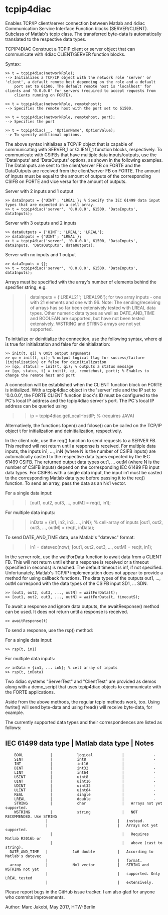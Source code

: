 # tcpip4diac
Enables TCP/IP client/server connection between Matlab and 4diac Communication Service Interface Function blocks (SERVER/CLIENT).
Subclass of Matlab's tcpip class. The transferred byte-data is automatically translated to the respective data types.


TCPIP4DIAC Construct a TCPIP client or server object that can
    communicate with 4diac CLIENT/SERVER function blocks.


Syntax:

	>> t = tcpip4diac(networkRole);
    --> Initializes a TCP/IP object with the network role 'server' or 'client', a default remote host depending on the role and a default
		port set to 61500. The default remote host is 'localhost' for clients and '0.0.0.0' for servers (required to accept requests from
		clients running on FORTE).

	>> t = tcpip4diac(networkRole, remotehost);
	--> Specifies the remote host with the port set to 61500.

	>> t = tcpip4diac(networkRole, remotehost, port);
	--> Specifies the port

	>> t = tcpip4diac(__, 'OptionName', OptionValue);
	--> To specify additional options.


The above syntax initializes a TCP/IP object that is capable of communicating with SERVER_1 or CLIENT_1 function blocks, respectively.
To communicate with CSIFBs that have multiple data inputs/outputs, use the 'DataInputs' and 'DataOutputs' options, as shown in the following examples.
The DataInputs are sent to the client/server FB on FORTE and the DataOutputs are received from the client/server FB on FORTE. The amount of inputs
must be equal to the amount of outputs of the corresponding CSIFB on FORTE and vice versa for the amount of outputs.

Server with 2 inputs and 1 output

	>> dataInputs = {'UINT'; 'LREAL'}; % Specify the IEC 61499 data input types that are expected in a cell array.
	>> t = tcpip4diac('server', '0.0.0.0', 61500, 'DataInputs', dataInputs);

Server with 3 outputs and 2 inputs

	>> dataOutputs = {'UINT'; 'LREAL'; 'LREAL'};
	>> dataInputs = {'UINT'; 'LREAL'};
	>> t = tcpip4diac('server', '0.0.0.0', 61500, 'DataInputs', dataInputs, 'DataOutputs', dataOutputs);

Server with no inputs and 1 output

	>> dataInputs = {};
	>> t = tcpip4diac('server', '0.0.0.0', 61500, 'DataInputs', dataInputs);

Arrays must be specified with the array's number of elements behind the
specifier string, e.g.
  >> dataInputs = {'LREAL21'; 'LREAL96'};
for two array inputs - one with 21 elements and one with 96.
Note: The sending/receiving of arrays has so far been extensively tested with LREAL data types. Other numeric data types as well as
DATE_AND_TIME and BOOLEAN are supported, but have not been tested extensively. WSTRING and STRING arrays are not yet supported.


To initialize or deinitialize the connection, use the following syntax, where qi is true for initialization and false for deinitialization:

	>> init(t, qi) % Omit output arguments
	>> qo = init(t, qi); % output logical flag for success/failure (initalization) or false for deinitialization
	>> [qo, status] = init(t, qi); % outputs a status message
	>> [qo, status, t] = init(t, qi, remotehost, port); % Enables to change the remote host and port

A connection will be established when the CLIENT function block on
FORTE is initialized. With a tcpip4diac object in the 'server' role
and the IP set to '0.0.0.0', the FORTE CLIENT function block's ID
must be configured to the PC's local IP address and the tcpip4diac
server's port.
The PC's local IP address can be queried using

  >> ip = tcpip4diac.getLocalHostIP; % (requires JAVA)

Alternatively, the functions fopen() and fclose() can be called on the TCP/IP object t for initialization and deinitialization, respectively.


In the client role, use the req() function to send requests to a SERVER FB. This method will not return until a response is received.
For multiple data inputs, the inputs in1, ..., inN (where N is the number of CSIFB inputs) are automatically casted to the respective
data types expected by the IEC 61499 CSIFB. The returned output data types out1, ... outM (where N is the number of CSIFB inputs)
depend on the corresponding IEC 61499 FB input data types. For CSIFBs with a single data input, the input in1 must be casted to the
corresponding Matlab data type before passing it to the req() function.
To send an array, pass the data as an Nx1 vector.

For a single data input:

  >> [out1, out2, out3, ..., outM] = req(t, in1);

For multiple data inputs:

  >> inData = {in1, in2, in3, ..., inN}; % cell-array of inputs
  >> [out1, out2, out3, ..., outM] = req(t, inData);

To send DATE_AND_TIME data, use Matlab's "datevec" format:

  >> in1 = datevec(now);
  >> [out1, out2, out3, ..., outM] = req(t, in1);


In the server role, use the waitForData function to await data from a CLIENT FB. This will not return until either a response is received
or a timeout (specified in seconds) is reached. The default timeout is inf, if not specified.
Unfortunately, Matlab's TCP/IP implementation does not appear to provide a method for using callback functions.
The data types of the outputs out1, ..., outM correspond with the data types of the CSIFB input SD1, ... SDN.

	>> [out1, out2, out3, ..., outN] = waitForData(t);
	>> [out1, out2, out3, ..., outN] = waitForData(t, timeoutS);

To await a response and ignore data outputs, the awaitResponse() method can be used. It does not return until a response is received.
   
    >> awaitResponse(t)
	
To send a response, use the rsp() method:

For a single data input:

 	>> rsp(t, in1)

For multiple data inputs:

	>> inData = {in1, ... inN}; % cell array of inputs
	>> rsp(t, inData)

Two 4diac systems "ServerTest" and "ClientTest" are provided as demos
along with a demo_script that uses tcpip4diac objects to communicate
with the FORTE applications.

Aside from the above methods, the regular tcpip methods work, too.
Using fwrite() will send byte-data and using fread() will receive byte-data, for example.


The currently supported data types and their correspondences are listed as follows:

 IEC 61499 data type  |		Matlab data type		|			Notes
---------------------------------------------------------------------------------------
		BOOL			| 			logical				|			  -
		SINT			|			int8				|			  -
		INT 			|			int16				|			  -
		DINT			|			int32				|			  -
		LINT			|			int64				|			  -
		USINT			|			uint8				|			  -
		UINT			|			uint16				|			  -
		UDINT			|			uint32				|			  -
		ULINT			|			uint64				|			  -
		REAL			|			single				|			  -
		LREAL			|			double				|			  -
		STRING			|			char				|   Arrays not yet supported.
		WSTRING			|			string				|	NOT RECOMMENDED. Use STRING
                      |                               |   instead.
                      |                               |   Arrays not yet supported.
						|								|	Requires Matlab R2016b or
						|								|	above (cast to string).
      DATE_AND_TIME   |           1x6 double          |   According to Matlab's datevec
                      |                               |   format.
      array           |           Nx1 vector          |   STRING and WSTRING not yet
                      |                               |   supported. Only LREAL tested
                      |                               |   extensively.

Please report bugs in the GitHub issue tracker. I am also glad for anyone who commits improvements.


Author: Marc Jakobi, May 2017, HTW-Berlin